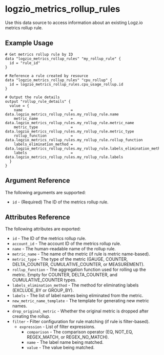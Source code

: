 # logzio_metrics_rollup_rules

Use this data source to access information about an existing Logz.io metrics rollup rule.

## Example Usage

```hcl
# Get metrics rollup rule by ID
data "logzio_metrics_rollup_rules" "my_rollup_rule" {
  id = "rule_id"
}

# Reference a rule created by resource
data "logzio_metrics_rollup_rules" "cpu_rollup" {
  id = logzio_metrics_rollup_rules.cpu_usage_rollup.id
}

# Output the rule details
output "rollup_rule_details" {
  value = {
    name                      = data.logzio_metrics_rollup_rules.my_rollup_rule.name
    metric_name               = data.logzio_metrics_rollup_rules.my_rollup_rule.metric_name
    metric_type               = data.logzio_metrics_rollup_rules.my_rollup_rule.metric_type
    rollup_function           = data.logzio_metrics_rollup_rules.my_rollup_rule.rollup_function
    labels_elimination_method = data.logzio_metrics_rollup_rules.my_rollup_rule.labels_elimination_method
    labels                    = data.logzio_metrics_rollup_rules.my_rollup_rule.labels
  }
}
```

## Argument Reference

The following arguments are supported:

* `id` - (Required) The ID of the metrics rollup rule.

## Attributes Reference

The following attributes are exported:

* `id` - The ID of the metrics rollup rule.
* `account_id` - The account ID of the metrics rollup rule.
* `name` - The human-readable name of the rollup rule.
* `metric_name` - The name of the metric (if rule is metric name-based).
* `metric_type` - The type of the metric (GAUGE, COUNTER, DELTA_COUNTER, CUMULATIVE_COUNTER, or MEASUREMENT).
* `rollup_function` - The aggregation function used for rolling up the metric. Empty for COUNTER, DELTA_COUNTER, and CUMULATIVE_COUNTER types.
* `labels_elimination_method` - The method for eliminating labels (EXCLUDE_BY or GROUP_BY).
* `labels` - The list of label names being eliminated from the metric.
* `new_metric_name_template` - The template for generating new metric names.
* `drop_original_metric` - Whether the original metric is dropped after creating the rollup.
* `filter` - Filter configuration for rule matching (if rule is filter-based).
  * `expression` - List of filter expressions.
    * `comparison` - The comparison operator (EQ, NOT_EQ, REGEX_MATCH, or REGEX_NO_MATCH).
    * `name` - The label name being matched.
    * `value` - The value being matched.